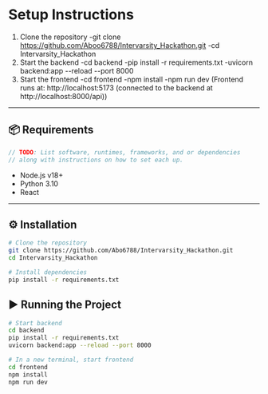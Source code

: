 # Setup Instructions

1. Clone the repository
    -git clone https://github.com/Aboo6788/Intervarsity_Hackathon.git
    -cd Intervarsity_Hackathon
2. Start the backend
    -cd backend
    -pip install -r requirements.txt
    -uvicorn backend:app --reload --port 8000
3. Start the frontend
    -cd frontend
    -npm install
    -npm run dev
   (Frontend runs at: http://localhost:5173 (connected to the backend at http://localhost:8000/api))

---

## 📦 Requirements
``` c
// TODO: List software, runtimes, frameworks, and or dependencies
// along with instructions on how to set each up.
```
-  Node.js v18+
-  Python 3.10
-  React
---

## ⚙️ Installation
``` bash
# Clone the repository
git clone https://github.com/Abo6788/Intervarsity_Hackathon.git
cd Intervarsity_Hackathon

# Install dependencies
pip install -r requirements.txt

```

## ▶️ Running the Project
``` bash
# Start backend
cd backend
pip install -r requirements.txt
uvicorn backend:app --reload --port 8000

# In a new terminal, start frontend
cd frontend
npm install
npm run dev
```
